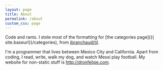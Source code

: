 ```yaml
---
layout: page
title: About
permalink: /about
custom_css: page
---
```


Code and rants. I stole most of the formatting for [the categories page]({{ site.baseurl}}/categories), from [jbranchaud/til](https://github.com/jbranchaud/til).

I'm a programmer that lives between Mexico City and California. Apart from coding, I read, write, walk my dog, and watch Messi play football. My website for non-static stuff is <http://dronfelipe.com>.
